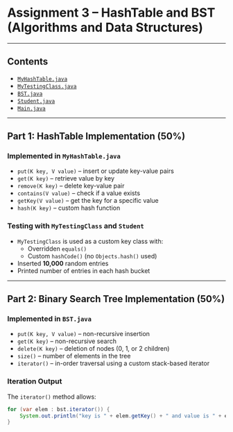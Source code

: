 # Assignment 3 – HashTable and BST (Algorithms and Data Structures)
---

## Contents

- [`MyHashTable.java`](./MyHashTable.java)
- [`MyTestingClass.java`](./MyTestingClass.java)
- [`BST.java`](./BST.java)
- [`Student.java`](./Student.java)
- [`Main.java`](./Main.java)

---

## Part 1: HashTable Implementation (50%)

### Implemented in `MyHashTable.java`

- `put(K key, V value)` – insert or update key-value pairs
- `get(K key)` – retrieve value by key
- `remove(K key)` – delete key-value pair
- `contains(V value)` – check if a value exists
- `getKey(V value)` – get the key for a specific value
- `hash(K key)` – custom hash function

### Testing with `MyTestingClass` and `Student`

- `MyTestingClass` is used as a custom key class with:
  - Overridden `equals()`
  - Custom `hashCode()` (no `Objects.hash()` used)
- Inserted **10,000** random entries
- Printed number of entries in each hash bucket

---

## Part 2: Binary Search Tree Implementation (50%)

### Implemented in `BST.java`

- `put(K key, V value)` – non-recursive insertion
- `get(K key)` – non-recursive search
- `delete(K key)` – deletion of nodes (0, 1, or 2 children)
- `size()` – number of elements in the tree
- `iterator()` – in-order traversal using a custom stack-based iterator

### Iteration Output

The `iterator()` method allows:
```java
for (var elem : bst.iterator()) {
    System.out.println("key is " + elem.getKey() + " and value is " + elem.getValue());
}
